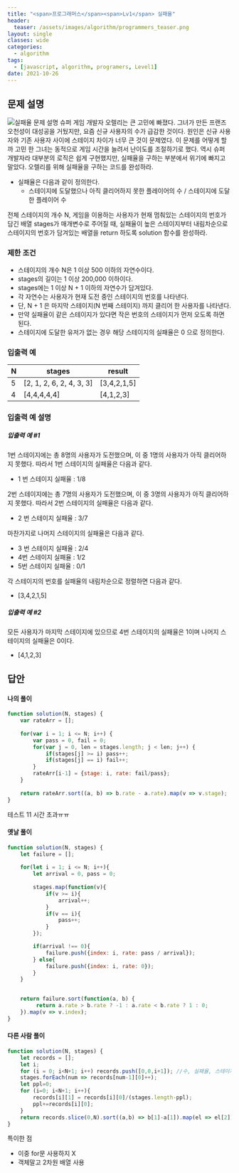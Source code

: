 ```yaml
---
title: "<span>프로그래머스</span><span>Lv1</span> 실패율"
header:
  teaser: /assets/images/algorithm/programmers_teaser.png
layout: single
classes: wide
categories:
  - algorithm
tags:
  - [javascript, algorithm, programers, Level1]
date: 2021-10-26
---
```


## 문제 설명
<img src='{{ "/assets/images/2021-10-26-post-img1.png" | relative_url }}' title="실패율 문제 설명" alt="실패율 문제 설명"/>
슈퍼 게임 개발자 오렐리는 큰 고민에 빠졌다. 그녀가 만든 프랜즈 오천성이 대성공을 거뒀지만, 요즘 신규 사용자의 수가 급감한 것이다. 원인은 신규 사용자와 기존 사용자 사이에 스테이지 차이가 너무 큰 것이 문제였다.  
이 문제를 어떻게 할까 고민 한 그녀는 동적으로 게임 시간을 늘려서 난이도를 조절하기로 했다. 역시 슈퍼 개발자라 대부분의 로직은 쉽게 구현했지만, 실패율을 구하는 부분에서 위기에 빠지고 말았다. 오렐리를 위해 실패율을 구하는 코드를 완성하라.

* 실패율은 다음과 같이 정의한다.
  * 스테이지에 도달했으나 아직 클리어하지 못한 플레이어의 수 / 스테이지에 도달한 플레이어 수

전체 스테이지의 개수 N, 게임을 이용하는 사용자가 현재 멈춰있는 스테이지의 번호가 담긴 배열 stages가 매개변수로 주어질 때, 실패율이 높은 스테이지부터 내림차순으로 스테이지의 번호가 담겨있는 배열을 return 하도록 solution 함수를 완성하라.

### 제한 조건
* 스테이지의 개수 N은 1 이상 500 이하의 자연수이다.
* stages의 길이는 1 이상 200,000 이하이다.
* stages에는 1 이상 N + 1 이하의 자연수가 담겨있다.
* 각 자연수는 사용자가 현재 도전 중인 스테이지의 번호를 나타낸다.
* 단, N + 1 은 마지막 스테이지(N 번째 스테이지) 까지 클리어 한 사용자를 나타낸다.
* 만약 실패율이 같은 스테이지가 있다면 작은 번호의 스테이지가 먼저 오도록 하면 된다.
* 스테이지에 도달한 유저가 없는 경우 해당 스테이지의 실패율은 0 으로 정의한다.

### 입출력 예

|N|stages|result|
|-|-|-|
|5|[2, 1, 2, 6, 2, 4, 3, 3]|[3,4,2,1,5]|
|4|[4,4,4,4,4]|[4,1,2,3]|

### 입출력 예 설명
##### 입출력 예 #1  
1번 스테이지에는 총 8명의 사용자가 도전했으며, 이 중 1명의 사용자가 아직 클리어하지 못했다. 따라서 1번 스테이지의 실패율은 다음과 같다.
* 1 번 스테이지 실패율 : 1/8
  
2번 스테이지에는 총 7명의 사용자가 도전했으며, 이 중 3명의 사용자가 아직 클리어하지 못했다. 따라서 2번 스테이지의 실패율은 다음과 같다.
* 2 번 스테이지 실패율 : 3/7
  
마찬가지로 나머지 스테이지의 실패율은 다음과 같다.
* 3 번 스테이지 실패율 : 2/4
* 4번 스테이지 실패율 : 1/2
* 5번 스테이지 실패율 : 0/1
  
각 스테이지의 번호를 실패율의 내림차순으로 정렬하면 다음과 같다.
* [3,4,2,1,5]

##### 입출력 예 #2  
모든 사용자가 마지막 스테이지에 있으므로 4번 스테이지의 실패율은 1이며 나머지 스테이지의 실패율은 0이다.
* [4,1,2,3]

## 답안
#### 나의 풀이
```javascript
function solution(N, stages) {
    var rateArr = [];
    
    for(var i = 1; i <= N; i++) {
        var pass = 0, fail = 0;
        for(var j = 0, len = stages.length; j < len; j++) {
            if(stages[j] >= i) pass++;
            if(stages[j] == i) fail++;
        }
        rateArr[i-1] = {stage: i, rate: fail/pass};
    }
    
    return rateArr.sort((a, b) => b.rate - a.rate).map(v => v.stage);
}
```
테스트 11 시간 초과ㅠㅠ

#### 옛날 풀이
```javascript
function solution(N, stages) {
    let failure = [];
    
    for(let i = 1; i <= N; i++){
        let arrival = 0, pass = 0;
        
        stages.map(function(v){
            if(v >= i){
                arrival++;
            }
            if(v == i){
                pass++;
            }
        });

        if(arrival !== 0){
            failure.push({index: i, rate: pass / arrival});
        } else{
            failure.push({index: i, rate: 0});
        }
    }

    
    return failure.sort(function(a, b) {
         return a.rate > b.rate ? -1 : a.rate < b.rate ? 1 : 0;
    }).map(v => v.index);
}
```

#### 다른 사람 풀이
```javascript
function solution(N, stages) {
    let records = [];
    let i;
    for (i = 0; i<N+1; i++) records.push([0,0,i+1]); //수, 실패율, 스테이지
    stages.forEach(num => records[num-1][0]++);
    let ppl=0;
    for (i=0; i<N+1; i++){
        records[i][1] = records[i][0]/(stages.length-ppl);
        ppl+=records[i][0];
    }
    return records.slice(0,N).sort((a,b) => b[1]-a[1]).map(el => el[2]);
}
```
특이한 점
* 이중 for문 사용하지 X
* 객체말고 2차원 배열 사용

